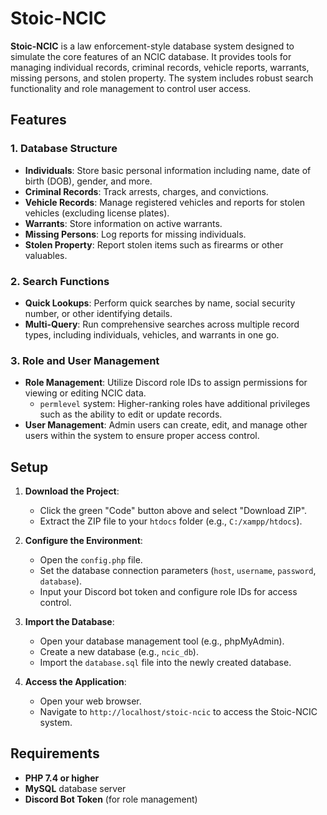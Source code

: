 # Stoic-NCIC

**Stoic-NCIC** is a law enforcement-style database system designed to simulate the core features of an NCIC database. It provides tools for managing individual records, criminal records, vehicle reports, warrants, missing persons, and stolen property. The system includes robust search functionality and role management to control user access.

## Features

### 1. Database Structure
- **Individuals**: Store basic personal information including name, date of birth (DOB), gender, and more.
- **Criminal Records**: Track arrests, charges, and convictions.
- **Vehicle Records**: Manage registered vehicles and reports for stolen vehicles (excluding license plates).
- **Warrants**: Store information on active warrants.
- **Missing Persons**: Log reports for missing individuals.
- **Stolen Property**: Report stolen items such as firearms or other valuables.

### 2. Search Functions
- **Quick Lookups**: Perform quick searches by name, social security number, or other identifying details.
- **Multi-Query**: Run comprehensive searches across multiple record types, including individuals, vehicles, and warrants in one go.

### 3. Role and User Management
- **Role Management**: Utilize Discord role IDs to assign permissions for viewing or editing NCIC data. 
  - `permlevel` system: Higher-ranking roles have additional privileges such as the ability to edit or update records.
- **User Management**: Admin users can create, edit, and manage other users within the system to ensure proper access control.

## Setup

1. **Download the Project**:
   - Click the green "Code" button above and select "Download ZIP".
   - Extract the ZIP file to your `htdocs` folder (e.g., `C:/xampp/htdocs`).

2. **Configure the Environment**:
   - Open the `config.php` file.
   - Set the database connection parameters (`host`, `username`, `password`, `database`).
   - Input your Discord bot token and configure role IDs for access control.

3. **Import the Database**:
   - Open your database management tool (e.g., phpMyAdmin).
   - Create a new database (e.g., `ncic_db`).
   - Import the `database.sql` file into the newly created database.

4. **Access the Application**:
   - Open your web browser.
   - Navigate to `http://localhost/stoic-ncic` to access the Stoic-NCIC system.

## Requirements
- **PHP 7.4 or higher**
- **MySQL** database server
- **Discord Bot Token** (for role management)


